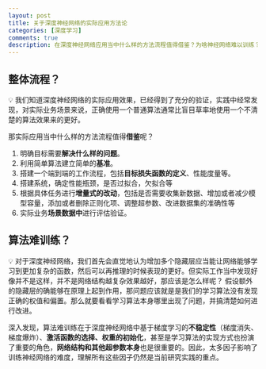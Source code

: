 ```yaml
---
layout: post
title: 关于深度神经网络的实际应用方法论
categories: [深度学习]
comments: true
description: 在深度神经网络应用当中什么样的方法流程值得借鉴？为啥神经网络难以训练？
---
```



## 整体流程？
💡  我们知道深度神经网络的实际应用效果，已经得到了充分的验证，实践中经常发现，对实际业务场景来说，正确使用一个普通算法通常比盲目草率地使用一个不清楚的算法效果来的更好。

那实际应用当中什么样的方法流程值得**借鉴**呢？

1. 明确目标需要**解决什么样的问题**。
2. 利用简单算法建立简单的**基准**。
3. 搭建一个端到端的工作流程，包括**目标损失函数的定义**、性能度量等。
4. 搭建系统，确定性能瓶颈，是否过拟合，欠拟合等
5. 根据具体任务进行**增量式的改动**，包括是否需要收集新数据、增加或者减少模型容量，添加或者删除正则化项、调整超参数、改进数据集的准确性等
6. 实际业务**场景数据中**进行评估验证。


## 算法难训练？
💡  对于深度神经网络，我们首先会直觉地认为增加多个隐藏层应当能让网络能够学习到更加复杂的函数，然后可以再推理的时候表现的更好。但实际工作当中发现好像并不是这样，并不是网络结构越复杂效果越好，那应该是怎么样呢？
假设额外的隐藏层的确能够在原理上起到作用，那问题应该就是是我们的学习算法没有发现正确的权值和偏置。那么就要看看学习算法本身哪里出现了问题，并搞清楚如何进行改进。

深入发现，算法难训练在于深度神经网络中基于梯度学习的**不稳定性**（梯度消失、梯度爆炸）、**激活函数的选择、权重的初始化**，甚至是学习算法的实现方式也扮演了重要的⻆色，**网络结构和其他超参数本身**也是很重要的。因此，太多因子影响了训练神经网络的难度，理解所有这些因子仍然是当前研究实践的重点。




































